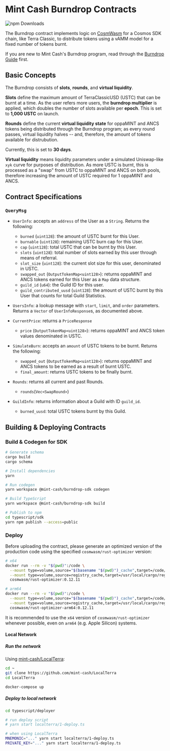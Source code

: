 # Mint Cash Burndrop Contracts

![npm Downloads](https://img.shields.io/npm/dt/%40mint-cash%2Fburndrop-sdk)

The Burndrop contract implements logic on [CosmWasm](https://cosmwasm.com) for a Cosmos SDK chain, like Terra Classic, to distribute tokens using a vAMM model for a fixed number of tokens burnt.

If you are new to Mint Cash's Burndrop program, read through the [Burndrop Guide](https://burndrop-docs.mintca.sh/) first.

## Basic Concepts

The Burndrop consists of **slots**, **rounds**, and **virtual liquidity**.

**Slots** define the maximum amount of TerraClassicUSD (USTC) that can be burnt at a time. As the user refers more users, the **burndrop multiplier** is applied, which doubles the number of slots available per **epoch**. This is set to **1,000 USTC** on launch.

**Rounds** define the current **virtual liquidity state** for oppaMINT and ANCS tokens being distributed through the Burndrop program; as every round passes, virtual liquidity halves -- and, therefore, the amount of tokens available for distrubution.

Currently, this is set to **30 days**.

**Virtual liquidity** means liquidity parameters under a simulated Uniswap-like `xyk` curve for purposes of distribution. As more USTC is burnt, this is processed as a "swap" from USTC to oppaMINT and ANCS on both pools, therefore increasing the amount of USTC required for 1 oppaMINT and ANCS.

## Contract Specifications

### `QueryMsg`
- `UserInfo`: accepts an `address` of the User as a `String`. Returns the following:
  - `burned` (`uint128`): the amount of USTC burnt for this User.
  - `burnable` (`uint128`): remaining USTC burn cap for this User.
  - `cap` (`uint128`): total USTC that can be burnt by this User.
  - `slots` (`uint128`): total number of slots earned by this user through means of referral.
  - `slot_size` (`uint128`): the current slot size for this user, denominated in USTC.
  - `swapped_out` (`OutputTokenMap<uint128>`): returns oppaMINT and ANCS tokens earned for this User as a `Map` data structure.
  - `guild_id` (`u64`): the Guild ID for this user.
  - `guild_contributed_uusd` (`uint128`): the amount of USTC burnt by this User that counts for total Guild Statistics.
 
- `UsersInfo`: a lookup message with `start`, `limit`, and `order` parameters. Returns a `Vector` of `UserInfoResponse`s, as documented above.

- `CurrentPrice`: returns a `PriceResponse`
  - `price` (`OutputTokenMap<uint128>`): returns oppaMINT and ANCS token values denominated in USTC.
 
- `SimulateBurn`: accepts an `amount` of USTC tokens to be burnt. Returns the following:
  - `swapped_out` (`OutputTokenMap<uint128>`): returns oppaMINT and ANCS tokens to be earned as a result of burnt USTC.
  - `final_amount`: returns USTC tokens to be finally burnt.
 
- `Rounds`: returns all current and past Rounds.
  - `rounds`(`Vec<SwapRound>`)

- `GuildInfo`: returns information about a Guild with ID `guild_id`.
  - `burned_uusd`: total USTC tokens burnt by this Guild.

<!-- initiatives here -->

## Building & Deploying Contracts

### Build & Codegen for SDK

```bash
# Generate schema
cargo build
cargo schema

# Install dependencies
yarn

# Run codegen
yarn workspace @mint-cash/burndrop-sdk codegen

# Build TypeScript
yarn workspace @mint-cash/burndrop-sdk build

# Publish to npm
cd typescript/sdk
yarn npm publish --access=public
```

### Deploy

Before uploading the contract, please generate an optimized version of the production code using the specified `cosmwasm/rust-optimizer` version:

```bash
# x64
docker run --rm -v "$(pwd)":/code \
  --mount type=volume,source="$(basename "$(pwd)")_cache",target=/code/target \
  --mount type=volume,source=registry_cache,target=/usr/local/cargo/registry \
  cosmwasm/rust-optimizer:0.12.11

# arm64
docker run --rm -v "$(pwd)":/code \
  --mount type=volume,source="$(basename "$(pwd)")_cache",target=/code/target \
  --mount type=volume,source=registry_cache,target=/usr/local/cargo/registry \
  cosmwasm/rust-optimizer-arm64:0.12.11
```
It is recommended to use the `x64` version of `cosmwasm/rust-optimizer` whenever possible, even on `arm64` (e.g. Apple Silicon) systems.

#### Local Network

##### Run the network

Using [mint-cash/LocalTerra](https://github.com/mint-cash/LocalTerra):

```bash
cd ~
git clone https://github.com/mint-cash/LocalTerra
cd LocalTerra

docker-compose up
```

##### Deploy to local network

```bash
cd typescript/deployer

# run deploy script
# yarn start localterra/1-deploy.ts

# when using LocalTerra
MNEMONIC="..." yarn start localterra/1-deploy.ts
PRIVATE_KEY="..." yarn start localterra/1-deploy.ts
```
